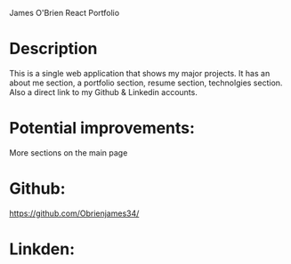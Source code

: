 James O'Brien React Portfolio

# Description

This is a single web application that shows my major projects. It has an about me section, a portfolio section, resume section, technolgies section. Also a direct link to my Github & Linkedin accounts.

# Potential improvements:

More sections on the main page

# Github:

https://github.com/Obrienjames34/

# Linkden:
